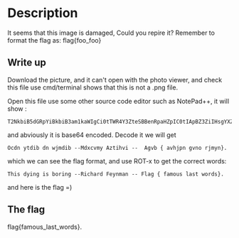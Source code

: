 # Description

It seems that this image is damaged, Could you repire it? Remember to format the flag as: flag{foo_foo}


## Write up
Download the picture, and it can't open with the photo viewer, and check this file use cmd/terminal shows that this is not a .png file.

Open this file use some other source code editor such as NotePad++, it will show :
````
T2NkbiB5dGRpYiBkbiB3am1kaWIgCi0tTWR4Y3ZteSBBenRpaHZpIC0tIApBZ3ZiIHsgYXZoanBuIGd2bm8gcmpteW59Lg==
````
and abviously it is base64 encoded. Decode it we will get 
````
Ocdn ytdib dn wjmdib --Mdxcvmy Aztihvi --  Agvb { avhjpn gvno rjmyn}.
````
which we can see the flag format, and use ROT-x to get the correct words:

````
This dying is boring --Richard Feynman -- Flag { famous last words}.
````
and here is the flag =) 



## The flag

flag{famous_last_words}.
